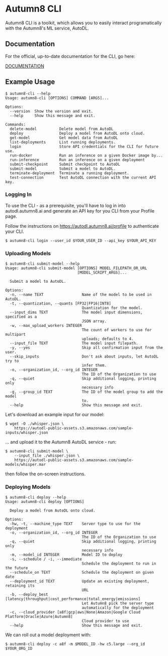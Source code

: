 # Autumn8 CLI

Autumn8 CLI is a toolkit, which allows you to easily interact programatically
with the Autumn8's ML service, AutoDL.

## Documentation

For the official, up-to-date documentation for the CLI,
go here:

[DOCUMENTATION](https://docs.google.com/document/d/1zcjHvVzeNRnS9-L3HRWBxUb1_i14IcvE/view)

## Example Usage

```
$ autumn8-cli --help
Usage: autumn8-cli [OPTIONS] COMMAND [ARGS]...

Options:
  --version  Show the version and exit.
  --help     Show this message and exit.

Commands:
  delete-model          Delete model from AutoDL
  deploy                Deploy a model from AutoDL onto cloud.
  get-model             Get model data from AutoDL
  list-deployments      List running deployments.
  login                 Store API credentials for the CLI for future use.
  run-docker            Run an inference on a given Docker image by...
  run-inference         Run an inference on a given deployment
  submit-checkpoint     Submit checkpoint to AutoDL
  submit-model          Submit a model to AutoDL.
  terminate-deployment  Terminate a running deployment.
  test-connection       Test AutoDL connection with the current API key.
```

### Logging In

To use the CLI - as a prerequisite, you'll have to log in into
autodl.autumn8.ai and generate an API key for you CLI from your Profile page.

Follow the instructions on https://autodl.autumn8.ai/profile
to authenticate your CLI.

```
$ autumn8-cli login --user_id $YOUR_USER_ID --api_key $YOUR_API_KEY
```

### Uploading Models

```
$ autumn8-cli submit-model --help
Usage: autumn8-cli submit-model [OPTIONS] MODEL_FILEPATH_OR_URL
                                [MODEL_SCRIPT_ARGS]...

  Submit a model to AutoDL.

Options:
  -n, --name TEXT                 Name of the model to be used in AutoDL.
  -t, --quantization, --quants [FP32|FP16|INT8]
                                  Quantization for the model.
  --input_dims TEXT               The model input dimensions, specified as a
                                  JSON array.
  -w, --max_upload_workers INTEGER
                                  The count of workers to use for multipart
                                  uploads; defaults to 4.
  --input_file TEXT               The model input filepath.
  -y, --yes                       Skip all confirmation input from the user.
  --skip_inputs                   Don't ask about inputs, let AutoDL try to
                                  infer them.
  -o, --organization_id, --org_id INTEGER
                                  The ID of the Organization to use
  -q, --quiet                     Skip additional logging, printing only
                                  necessary info
  -g, --group_id TEXT             The ID of the model group to add the model
                                  to.
  --help                          Show this message and exit.
```

Let's download an example input for our model:

```
$ wget -O ./whisper.json \
    https://autodl-public-assets.s3.amazonaws.com/sample-inputs/whisper.json
```

... and upload it to the Autumn8 AutoDL service - run:

```
$ autumn8-cli submit-model \
    --input_file ./whisper.json \
    https://autodl-public-assets.s3.amazonaws.com/sample-models/whisper.mar
```

then follow the on-screen instructions.

### Deploying Models

```
$ autumn8-cli deploy --help
Usage: autumn8-cli deploy [OPTIONS]

  Deploy a model from AutoDL onto cloud.

Options:
  -hw, -t, --machine_type TEXT    Server type to use for the deployment
  -o, --organization_id, --org_id INTEGER
                                  The ID of the Organization to use
  -q, --quiet                     Skip additional logging, printing only
                                  necessary info
  -m, --model_id INTEGER          Model ID to deploy
  -s, --schedule / -i, --immediate
                                  Schedule the deployment to run in the future
  --schedule_on TEXT              Schedule the deployment on given date
  --deployment_id TEXT            Update an existing deployment, retaining its
                                  URL
  -b, --deploy_best [latency|throughput|cost_performance|total_energy|emissions]
                                  Let Autumn8 pick the server type
                                  automatically for the deployment
  -c, --cloud_provider [a8f|gcp|aws|None|Amazon|Google Cloud Platform|Oracle|Azure|Autumn8]
                                  Cloud provider to use
  --help                          Show this message and exit.
```

We can roll out a model deployment with:

```
$ autumn8-cli deploy -c a8f -m $MODEL_ID -hw c5.large --org_id $YOUR_ORG_ID
```
